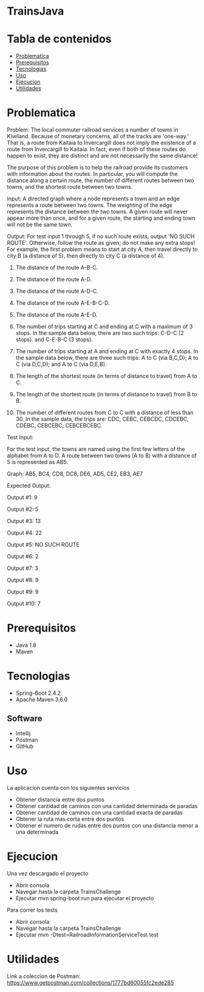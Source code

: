 # TrainsJava

# Tabla de contenidos 

- [Problematica](#Problematica)
- [Prerequisitos](#Prerequisitos)
- [Tecnologias](#Tecnologias)
- [Uso](#Uso)
- [Ejecucion](#Ejecucion)
- [Utilidades](#Utilidades)

# Problematica 
Problem:  The local commuter railroad services a number of towns in Kiwiland.  Because of monetary concerns, all of the tracks are 'one-way.'  That is, a route from Kaitaia to Invercargill does not imply the existence of a route from Invercargill to Kaitaia.  In fact, even if both of these routes do happen to exist, they are distinct and are not necessarily the same distance!

The purpose of this problem is to help the railroad provide its customers with information about the routes.  In particular, you will compute the distance along a certain route, the number of different routes between two towns, and the shortest route between two towns.

Input:  A directed graph where a node represents a town and an edge represents a route between two towns.  The weighting of the edge represents the distance between the two towns.  A given route will never appear more than once, and for a given route, the starting and ending town will not be the same town.

Output: For test input 1 through 5, if no such route exists, output 'NO SUCH ROUTE'.  Otherwise, follow the route as given; do not make any extra stops!  For example, the first problem means to start at city A, then travel directly to city B (a distance of 5), then directly to city C (a distance of 4).

1. The distance of the route A-B-C.

2. The distance of the route A-D.

3. The distance of the route A-D-C.

4. The distance of the route A-E-B-C-D.

5. The distance of the route A-E-D.

6. The number of trips starting at C and ending at C with a maximum of 3 stops.  In the sample data below, there are two such trips: C-D-C (2 stops). and C-E-B-C (3 stops).

7. The number of trips starting at A and ending at C with exactly 4 stops.  In the sample data below, there are three such trips: A to C (via B,C,D); A to C (via D,C,D); and A to C (via D,E,B).

8. The length of the shortest route (in terms of distance to travel) from A to C.

9. The length of the shortest route (in terms of distance to travel) from B to B.

10. The number of different routes from C to C with a distance of less than 30.  In the sample data, the trips are: CDC, CEBC, CEBCDC, CDCEBC, CDEBC, CEBCEBC, CEBCEBCEBC.



Test Input:

For the test input, the towns are named using the first few letters of the alphabet from A to D.  A route between two towns (A to B) with a distance of 5 is represented as AB5.

Graph: AB5, BC4, CD8, DC8, DE6, AD5, CE2, EB3, AE7

Expected Output:

Output #1: 9

Output #2: 5

Output #3: 13

Output #4: 22

Output #5: NO SUCH ROUTE

Output #6: 2

Output #7: 3

Output #8: 9

Output #9: 9

Output #10: 7

# Prerequisitos
- Java 1.8
- Maven

# Tecnologias

- Spring-Boot 2.4.2
- Apache Maven 3.6.0

## Software
- Intellij
- Postman
- GitHub 

# Uso
La aplicacion cuenta con los siguientes servicios
- Obtener distancia entre dos puntos
- Obtener cantidad de caminos con una cantidad determinada de paradas
- Obtener cantidad de caminos con una cantidad exacta de paradas
- Obtener la ruta mas corta entre dos puntos
- Obtener el numero de rudas entre dos puntos con una distancia menor a una determinada

# Ejecucion
Una vez descargado el proyecto
- Abrir consola 
- Navegar hasta la carpeta TrainsChallenge
- Ejecutar mvn spring-boot:run para ejecutar el proyecto

Para correr los tests
- Abrir consola
- Navegar hasta la carpeta TrainsChallenge
- Ejecutar mvn -Dtest=RailroadInformationServiceTest test

# Utilidades
Link a coleccion de Postman: https://www.getpostman.com/collections/1777bd60055fc2ede285


